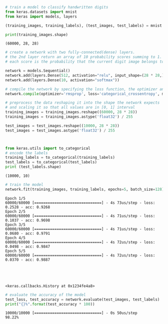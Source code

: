 

```python
# train a model to classify handwritten digits
from keras.datasets import mnist
from keras import models, layers

(training_images, training_labels), (test_images, test_labels) = mnist.load_data()

print(training_images.shape)
```

    (60000, 28, 28)



```python
# create a network with two fully-connected(dense) layers.
# the 2nd layer return an array of 10 probability scores summing to 1.
# each score is the probability that the current digit image belongs to one of the 10 digit classes.

network = models.Sequential()
network.add(layers.Dense(512, activation="relu", input_shape=(28 * 28,)))
network.add(layers.Dense(10, activation="softmax"))

```


```python
# compile the network by specifying the loss function, the optimizer and metrics to monitor during training
network.compile(optimizer='rmsprop', loss='categorical_crossentropy', metrics=['accuracy'])
```


```python
# preprocess the data reshaping it into the shape the network expects
# and scaling it so that all values are in [0, 1] interval
training_images = training_images.reshape((60000, 28 * 28))
training_images = training_images.astype('float32') / 255

test_images = test_images.reshape((10000, 28 * 28))
test_images = test_images.astype('float32') / 255




```


```python
from keras.utils import to_categorical
# encode the labels
training_labels = to_categorical(training_labels)
test_labels = to_categorical(test_labels)
print (test_labels.shape)
```

    (10000, 10)



```python
# train the model
network.fit(training_images, training_labels, epochs=5, batch_size=128)
```

    Epoch 1/5
    60000/60000 [==============================] - 4s 73us/step - loss: 0.2528 - acc: 0.9268
    Epoch 2/5
    60000/60000 [==============================] - 4s 71us/step - loss: 0.1037 - acc: 0.9698
    Epoch 3/5
    60000/60000 [==============================] - 4s 71us/step - loss: 0.0680 - acc: 0.9791
    Epoch 4/5
    60000/60000 [==============================] - 4s 72us/step - loss: 0.0498 - acc: 0.9847
    Epoch 5/5
    60000/60000 [==============================] - 4s 72us/step - loss: 0.0370 - acc: 0.9887





    <keras.callbacks.History at 0x1234fe4a8>




```python
# evaluate the accuracy of the model
test_loss, test_accuracy = network.evaluate(test_images, test_labels)
print("{}%".format(test_accuracy * 100))
```

    10000/10000 [==============================] - 0s 50us/step
    98.22%

